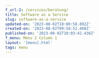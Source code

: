 ```yaml
---
f_url-2: /services/beratung/
title: Software as a Service
slug: software-as-a-service
updated-on: '2023-08-02T10:00:58.892Z'
created-on: '2023-08-02T09:58:52.468Z'
published-on: '2023-08-02T10:03:42.436Z'
f_menu: Menu 2 Column 1
layout: '[menu].html'
tags: menu
---
```



